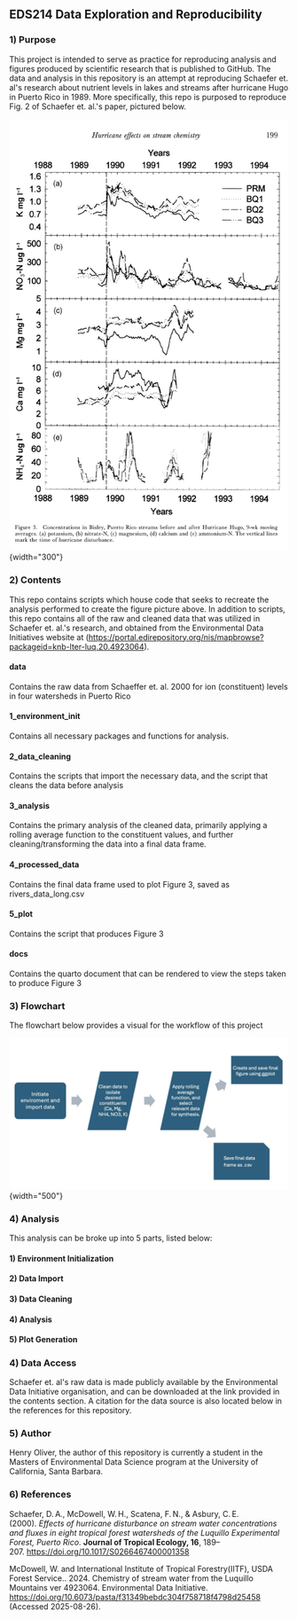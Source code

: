 ## EDS214 Data Exploration and Reproducibility

### **1) Purpose**

This project is intended to serve as practice for reproducing analysis and figures produced by scientific research that is published to GitHub. The data and analysis in this repository is an attempt at reproducing Schaefer et. al's research about nutrient levels in lakes and streams after hurricane Hugo in Puerto Rico in 1989. More specifically, this repo is purposed to reproduce Fig. 2 of Schaefer et. al.'s paper, pictured below.

![](fig3_example.png){width="300"}

### **2) Contents**

This repo contains scripts which house code that seeks to recreate the analysis performed to create the figure picture above. In addition to scripts, this repo contains all of the raw and cleaned data that was utilized in Schaefer et. al.'s research, and obtained from the Environmental Data Initiatives website at (<https://portal.edirepository.org/nis/mapbrowse?packageid=knb-lter-luq.20.4923064>).

#### data

Contains the raw data from Schaeffer et. al. 2000 for ion (constituent) levels in four watersheds in Puerto Rico

#### 1_environment_init

Contains all necessary packages and functions for analysis.

#### 2_data_cleaning

Contains the scripts that import the necessary data, and the script that cleans the data before analysis

#### 3_analysis

Contains the primary analysis of the cleaned data, primarily applying a rolling average function to the constituent values, and further cleaning/transforming the data into a final data frame.

#### 4_processed_data

Contains the final data frame used to plot Figure 3, saved as rivers_data_long.csv

#### 5_plot

Contains the script that produces Figure 3

#### docs

Contains the quarto document that can be rendered to view the steps taken to produce Figure 3

#### 

### **3) Flowchart**

The flowchart below provides a visual for the workflow of this project

![](Flowchart.png){width="500"}

### **4) Analysis**

This analysis can be broke up into 5 parts, listed below:

#### **1) Environment Initialization**

#### **2) Data Import**

#### **3) Data Cleaning**

#### **4) Analysis**

#### **5) Plot Generation**

##### 

### **4) Data Access**

Schaefer et. al's raw data is made publicly available by the Environmental Data Initiative organisation, and can be downloaded at the link provided in the contents section. A citation for the data source is also located below in the references for this repository.

### **5) Author**

Henry Oliver, the author of this repository is currently a student in the Masters of Environmental Data Science program at the University of California, Santa Barbara.

### **6) References**

Schaefer, D. A., McDowell, W. H., Scatena, F. N., & Asbury, C. E. (2000). *Effects of hurricane disturbance on stream water concentrations and fluxes in eight tropical forest watersheds of the Luquillo Experimental Forest, Puerto Rico*. **Journal of Tropical Ecology, 16**, 189–207. <https://doi.org/10.1017/S0266467400001358>

McDowell, W. and International Institute of Tropical Forestry(IITF), USDA Forest Service.. 2024. Chemistry of stream water from the Luquillo Mountains ver 4923064. Environmental Data Initiative. <https://doi.org/10.6073/pasta/f31349bebdc304f758718f4798d25458> (Accessed 2025-08-26).
